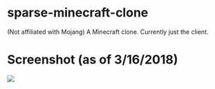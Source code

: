 # sparse-minecraft-clone
(Not affiliated with Mojang) A Minecraft clone. Currently just the client.

# Screenshot (as of 3/16/2018)
![](https://sparse.blue/f/hotspurs.png)
